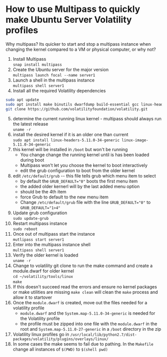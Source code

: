 # How to use Multipass to quickly make Ubuntu Server Volatility profiles

Why multipass?  Its quicker to start and stop a multipass instance when changing the kernel compared to a VM or physical computer, or why not?

1. Install Multipass  
`snap install multipass`
1. Create the Ubuntu server for the major version  
`multipass launch focal --name server1`
1. Launch a shell in the multipass instance  
`multipass shell server1`
1. Install all the required Volatility dependencies

```bash
sudo apt update
sudo apt install make binutils dwarfdump build-essential gcc linux-headers-generic libdwarf-dev -y
git clone https://github.com/volatilityfoundation/volatility.git
```

5. determine the current running linux kernel - multipass should always run the latest release  
`uname -r`
1. install the desired kernel if it is an older one than current  
`sudo apt install linux-headers-5.11.0-34-generic linux-image-5.11.0-34-generic`
1. this kernel will be installed in `/boot` but won't be running  
    - You change change the running kernel until is has been loaded during boot
    - Multipass won't let you choose the kernel to boot interactively
    - edit the grub configuration to boot from the older kernel
1. edit `/etc/default/grub` -- this file tells grub which menu item to select  
    - by default the `GRUB_DEFAULT="0"` boots the first menu item
    - the added older kernerl will by the last added menu option
    - should be the 4th item
    - force Grub to default to the new menu item  
    - Change `/etc/default/grub` file with the line `GRUB_DEFAULT="0"` to `GRUB_DEFAULT="1>4"`
1. Update grub configuration  
`sudo update-grub`
1. Restart multipass instance  
`sudo reboot`
1. Once out of multipass start the instance  
`mutlipass start server1`
1. Enter into the multipass instance shell  
`multipass shell server1`
1. Verify the older kernel is loaded  
`uname -r`
1. Change to volatility git clone to run the make command and create a module.dwarf for older kernel  
`cd ~/volatility/tools/linux`  
`make`
1. If this doesn't succeed read the errors and ensure no kernel packages or make utilities are missing `make clean` will clean the `make` process and allow it to startover
1. Once the `module.dwarf` is created, move out the files needed for a volatility profile
    - `module.dwarf` and the `System.map-5.11.0-34-generic` is needed for the Volatility profile
    - the profile must be zipped into one file with the `module.dwarf` in the root and `System.map-5.11.0-27-generic` in a `/boot` directory in the zip
17. Volatility linux profiles go in `/usr/local/lib/python2.7/dist-packages/volatility/plugins/overlays/linux/`
18. In some cases the make seems to fail due to pathing.  In the `Makefile` change all instances of `$(PWD)` to `$(shell pwd)`
